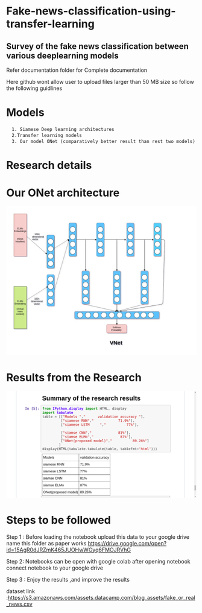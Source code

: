 # Fake-news-classification-using-transfer-learning
## Survey of the fake news classification  between various  deeplearning models 
Refer documentation folder for Complete documentation 


Here github wont allow user to upload files larger than 50 MB size 
so follow the following guidlines
# Models
      1. Siamese Deep learning architectures
      2.Transfer learning models
      3. Our model ONet (comparatively better result than rest two models)
# Research details
# Our ONet architecture
![alt text](https://raw.githubusercontent.com/vinotharjun/Fake-news-classification-using-transfer-learning/master/download.jpeg)
# Results from the Research
![alt text](https://raw.githubusercontent.com/vinotharjun/Fake-news-classification-using-transfer-learning/master/Screenshot%20from%202019-11-25%2021-48-27.png)

# Steps to be followed

Step 1 : Before loading the notebook  upload this data to your google drive  name this folder as paper works
        https://drive.google.com/open?id=15AgR0dJRZmK465JUOHwWGyq6FMOJRVhG
        
Step 2: Notebooks can be open with google colab after opening notebook  connect notebook to your google drive 

Step 3 : Enjoy the results ,and improve the results

dataset link :https://s3.amazonaws.com/assets.datacamp.com/blog_assets/fake_or_real_news.csv

